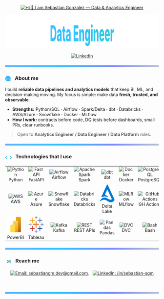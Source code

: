 <!-- ========= HEADER ========== -->

<!-- clean gradient divider -->


<!-- typing header -->
<p align="center">
  <a href="https://github.com/sebastian-gm">
    <img
      src="https://readme-typing-svg.demolab.com?font=Fira+Code&size=40&duration=3000&pause=1000&color=F7F7F7&center=true&vCenter=true&repeat=true&width=720&lines=Hi+%F0%9F%91%8B+I+am+Sebastian"
      alt="Hi 👋 I am Sebastian Gonzalez — Data & Analytics Engineer"
    />
  </a>
</p>

<!-- BIG gradient title -->
<p align="center">
  <img src="./assets/banners/subtitle.svg" alt="Data Engineer" width="100%" height="110">
</p>



<p align="center">
  <a href="https://www.linkedin.com/in/sebastian-sgm/"><img alt="LinkedIn" src="https://img.shields.io/badge/LinkedIn-sebastian--sgm-0A66C2?logo=linkedin&logoColor=white"></a>
</p>

<p align="center">
  <img src="./assets/dividers/gradient-line2.svg" width="100%" height="6" alt="" />
</p>

<!-- ========= ABOUT ========== -->

<h3>
  <img src="assets/gifs/about.gif" width="20" height="20" style="vertical-align:-6px; margin-right:8px;" alt="about animation"/>
  About me
</h3>

I build **reliable data pipelines and analytics models** that keep BI, ML, and decision-making moving. My focus is simple: make data **fresh, trusted, and observable**.

- **Strengths:** Python/SQL · Airflow · Spark/Delta · dbt · Databricks · AWS/Azure · Snowflake · Docker · MLflow  
- **How I work:** contracts before code, DQ tests before dashboards, small PRs, clear runbooks.



> Open to **Analytics Engineer / Data Engineer / Data Platform** roles.

<!-- divider -->
<p align="center">
  <img src="./assets/dividers/gradient-line2.svg" width="100%" height="6" alt="" />
</p>



<!-- ========= TECH STACK ========== -->

<h3>
  <img src="assets/gifs/code.gif" width="22" height="22" style="vertical-align:-8px; margin-right:8px;" alt="code animation"/>
  Technologies that I use
</h3>

<table align="center">
  <tr>
    <td align="center" width="96"><img src="https://skillicons.dev/icons?i=py" width="60" height="60" alt="Python"/><br>Python</td>
    <td align="center" width="96"><img src="https://skillicons.dev/icons?i=fastapi" width="60" height="60" alt="FastAPI"/><br>FastAPI</td>
    <td align="center" width="96"><img src="https://cdn.simpleicons.org/apacheairflow/017CEE" width="60" height="60" alt="Airflow"/><br>Airflow</td>
    <td align="center" width="96"><img src="https://cdn.simpleicons.org/apachespark/E25A1C" width="60" height="60" alt="Apache Spark"/><br>Spark</td>
    <td align="center" width="96"><img src="https://cdn.simpleicons.org/dbt/FF694B" width="60" height="60" alt="dbt"/><br>dbt</td>
    <td align="center" width="96"><img src="https://skillicons.dev/icons?i=docker" width="60" height="60" alt="Docker"/><br>Docker</td>
    <td align="center" width="96"><img src="https://skillicons.dev/icons?i=postgresql" width="60" height="60" alt="PostgreSQL"/><br>PostgreSQL</td>
    <td align="center" width="96"><img src="https://skillicons.dev/icons?i=mysql" width="60" height="60" alt="MySQL"/><br>MySQL</td>
    <td align="center" width="96"><img src="https://skillicons.dev/icons?i=mongodb" width="60" height="60" alt="MongoDB"/><br>MongoDB</td>
  </tr>
  <tr>
    <td align="center" width="96"><img src="https://skillicons.dev/icons?i=aws" width="60" height="60" alt="AWS"/><br>AWS</td>
    <td align="center" width="96"><img src="https://skillicons.dev/icons?i=azure" width="60" height="60" alt="Azure"/><br>Azure</td>
    <td align="center" width="96"><img src="https://cdn.simpleicons.org/snowflake/29B5E8" width="60" height="60" alt="Snowflake"/><br>Snowflake</td>
    <td align="center" width="96"><img src="https://vectorlogo.zone/logos/databricks/databricks-icon.svg" width="60" height="60" alt="Databricks"/><br>Databricks</td>
    <td align="center" width="96">
      <img src="assets/icons/delta-lake.svg" width="60" height="60" alt="Delta Lake"/>
      <br>Delta Lake
    </td>
    <td align="center" width="96"><img src="https://cdn.simpleicons.org/mlflow/0194FE" width="60" height="60" alt="MLflow"/><br>MLflow</td>
    <td align="center" width="96"><img src="https://skillicons.dev/icons?i=githubactions" width="60" height="60" alt="GitHub Actions"/><br>GH Actions</td>
    <td align="center" width="96"><img src="https://skillicons.dev/icons?i=git" width="60" height="60" alt="Git"/><br>Git</td>
    <td align="center" width="96"><img src="https://skillicons.dev/icons?i=linux" width="60" height="60" alt="Linux"/><br>Linux</td>
  </tr>
  <tr>
    <td align="center" width="96">
      <img src="./assets/icons/power-bi.svg" width="60" height="60" alt="Power BI"/>
      <br>PowerBI
    </td>
    <td align="center" width="96">
      <img src="./assets/icons/tableau.svg" width="60" height="60" alt="Tableau"/>
      <br>Tableau
    </td>
    <td align="center" width="96"><img src="https://skillicons.dev/icons?i=kafka" width="60" height="60" alt="Kafka"/><br>Kafka</td>
    <td align="center" width="96"><img src="https://techstack-generator.vercel.app/restapi-icon.svg" width="60" height="60" alt="REST"/><br>REST APIs</td>
    <td align="center" width="96"><img src="https://cdn.simpleicons.org/pandas/150458" width="60" height="60" alt="Pandas"/><br>Pandas</td>
    <td align="center" width="96"><img src="https://cdn.simpleicons.org/dvc/945DD6" width="60" height="60" alt="DVC"/><br>DVC</td>
    <td align="center" width="96"><img src="https://skillicons.dev/icons?i=bash" width="60" height="60" alt="Bash"/><br>Bash</td>
    <td align="center" width="96">
      <img src="./assets/icons/dagshub.svg" width="60" height="60" alt="DagsHub"/>
      <br>DagsHub
    </td>
    <td align="center" width="96"><img src="https://skillicons.dev/icons?i=vscode" width="60" height="60" alt="VSCode"/><br>VSCode</td>
  </tr>
</table>



<!-- ========= CONTACT ========== -->


<p align="center">
  <img src="./assets/dividers/gradient-line2.svg" width="100%" height="6" alt="" />
</p>


<h3>
  <img src="assets/gifs/mail.gif" width="22" height="22" style="vertical-align:-8px; margin-right:8px;" alt="Reach me animation"/>
  Reach me
</h3>

<p align="center">
  <a href="mailto:sebastiangm.dev@gmail.com" target="_blank">
    <img align="center"
         alt="Email: sebastiangm.dev@gmail.com"
         src="https://img.shields.io/badge/Email-sebastiangm.dev%40gmail.com-EA4335?style=for-the-badge&logo=gmail&logoColor=white&labelColor=1F2937" />
  </a>
  &nbsp;&nbsp;
  <a href="https://www.linkedin.com/in/sebastian-sgm/" target="_blank">
    <img align="center"
         alt="LinkedIn: /in/sebastian-sgm"
         src="https://ziadoua.github.io/m3-Markdown-Badges/badges/LinkedIn/linkedin2.svg" />
  </a>
</p>



<p align="center">
  <svg width="100%" height="6" viewBox="0 0 1200 6" xmlns="http://www.w3.org/2000/svg">
    <rect width="1200" height="6" rx="3" fill="url(#contact-line)"/>
  </svg>
</p>


<p align="center">
  <img src="./assets/dividers/gradient-line2.svg" width="100%" height="6" alt="" />
</p>

<!-- ========= END ========== -->
